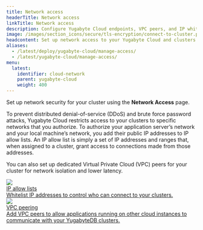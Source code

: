 ```yaml
---
title: Network access
headerTitle: Network access
linkTitle: Network access
description: Configure Yugabyte Cloud endpoints, VPC peers, and IP whitelists.
image: /images/section_icons/secure/tls-encryption/connect-to-cluster.png
headcontent: Set up network access to your Yugabyte Cloud and clusters.
aliases:
  - /latest/deploy/yugabyte-cloud/manage-access/
  - /latest/yugabyte-cloud/manage-access/
menu:
  latest:
    identifier: cloud-network
    parent: yugabyte-cloud
    weight: 400
---
```


Set up network security for your cluster using the **Network Access** page.

To prevent distributed denial-of-service (DDoS) and brute force password attacks, Yugabyte Cloud restricts access to your clusters to specific networks that you authorize. To authorize your application server’s network and your local machine’s network, you add their public IP addresses to IP allow lists. An IP allow list is simply a set of IP addresses and ranges that, when assigned to a cluster, grant access to connections made from those addresses.

You can also set up dedicated Virtual Private Cloud (VPC) peers for your cluster for network isolation and lower latency.

<div class="row">

  <div class="col-12 col-md-6 col-lg-12 col-xl-6">
    <a class="section-link icon-offset" href="ip-whitelists/">
      <div class="head">
        <img class="icon" src="/images/section_icons/manage/backup.png" aria-hidden="true" />
        <div class="title">IP allow lists</div>
      </div>
      <div class="body">
        Whitelist IP addresses to control who can connect to your clusters.
      </div>
    </a>
  </div>

  <div class="col-12 col-md-6 col-lg-12 col-xl-6">
    <a class="section-link icon-offset" href="vpc-peers/">
      <div class="head">
        <img class="icon" src="/images/section_icons/quick_start/create_cluster.png" aria-hidden="true" />
        <div class="title">VPC peering</div>
      </div>
      <div class="body">
        Add VPC peers to allow applications running on other cloud instances to communicate with your YugabyteDB clusters.
      </div>
    </a>
  </div>
<!--
  <div class="col-12 col-md-6 col-lg-12 col-xl-6">
    <a class="section-link icon-offset" href="endpoints/">
      <div class="head">
        <img class="icon" src="/images/section_icons/manage/enterprise/edit_universe.png" aria-hidden="true" />
        <div class="title">Manage Endpoints</div>
      </div>
      <div class="body">
        Manage the endpoints for connecting to clusters.
      </div>
    </a>
  </div>
-->
</div>
